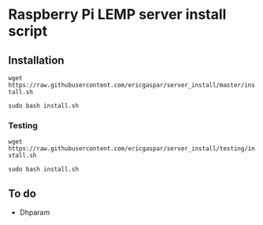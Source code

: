 # Raspberry Pi LEMP server install script

## Installation

`wget https://raw.githubusercontent.com/ericgaspar/server_install/master/install.sh`

`sudo bash install.sh`

### Testing

`wget https://raw.githubusercontent.com/ericgaspar/server_install/testing/install.sh`

`sudo bash install.sh`

## To do

- Dhparam

